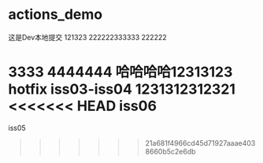 # actions_demo

这是Dev本地提交
121323
222222333333
222222


3333
4444444
哈哈哈哈12313123
hotfix
iss03-iss04
1231312312321
<<<<<<< HEAD
iss06
=======
iss05
>>>>>>> 21a681f4966cd45d71927aaae4038660b5c2e6db
